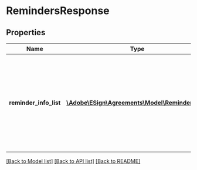 # RemindersResponse

## Properties
Name | Type | Description | Notes
------------ | ------------- | ------------- | -------------
**reminder_info_list** | [**\Adobe\ESign\Agreements\Model\ReminderInfo[]**](ReminderInfo.md) | A list of one or more reminders created on the agreement specified by the unique identifier agreementId by the user invoking the API. | [optional] 

[[Back to Model list]](../README.md#documentation-for-models) [[Back to API list]](../README.md#documentation-for-api-endpoints) [[Back to README]](../README.md)


